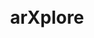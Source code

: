 <!-- HEADER -->

<h1 align="center"> 
    <br /> 
    <!-- TITLE -->
    arXplore

</h1>
<p align="center">  
<!-- BADGES (shields.io) -->
<!-- <img src="https://img.shields.io/badge/%F0%9F%9A%A7%20Under%20Construction%20%F0%9F%9A%A7-red" alt="Under Construction" /> -->
</p>

<p align="center">
    <!--SUBTITLE-->
</p>
<br />

<!-- BODY -->


<!-- FOOTER -->